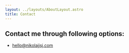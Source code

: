```yaml
---
layout: ../layouts/AboutLayout.astro
title: Contact
---
```


## Contact me through following options:

- <hello@nikolajjsj.com>
